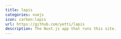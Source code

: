 ```yaml
---
title: lapis
categories: vuejs
icon: carbon:lapis
url: https://github.com/yetti/lapis
description: The Nuxt.js app that runs this site.
---
```

